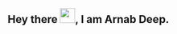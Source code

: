 ## Hey there <img src="https://raw.githubusercontent.com/arnoob16/arnoob16/master/wave.gif" width="30px">, I am Arnab Deep.